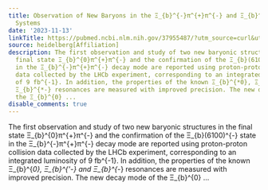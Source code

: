 ```yaml
---
title: Observation of New Baryons in the Ξ_{b}^{-}π^{+}π^{-} and Ξ_{b}^{0}π^{+}π^{-}
  Systems
date: '2023-11-13'
linkTitle: https://pubmed.ncbi.nlm.nih.gov/37955487/?utm_source=curl&utm_medium=rss&utm_campaign=pubmed-2&utm_content=1FakS-2QOkCT8HsMOQP1bCRQ4YzyumYOmxmF0moLsQ3dFB1E9V&fc=20220326224207&ff=20231113170848&v=2.17.9.post6+86293ac
source: heidelberg[Affiliation]
description: The first observation and study of two new baryonic structures in the
  final state Ξ_{b}^{0}π^{+}π^{-} and the confirmation of the Ξ_{b}(6100)^{-} state
  in the Ξ_{b}^{-}π^{+}π^{-} decay mode are reported using proton-proton collision
  data collected by the LHCb experiment, corresponding to an integrated luminosity
  of 9 fb^{-1}. In addition, the properties of the known Ξ_{b}^{*0}, Ξ_{b}^{'-} and
  Ξ_{b}^{*-} resonances are measured with improved precision. The new decay mode of
  the Ξ_{b}^{0} ...
disable_comments: true
---
```

The first observation and study of two new baryonic structures in the final state Ξ_{b}^{0}π^{+}π^{-} and the confirmation of the Ξ_{b}(6100)^{-} state in the Ξ_{b}^{-}π^{+}π^{-} decay mode are reported using proton-proton collision data collected by the LHCb experiment, corresponding to an integrated luminosity of 9 fb^{-1}. In addition, the properties of the known Ξ_{b}^{*0}, Ξ_{b}^{'-} and Ξ_{b}^{*-} resonances are measured with improved precision. The new decay mode of the Ξ_{b}^{0} ...